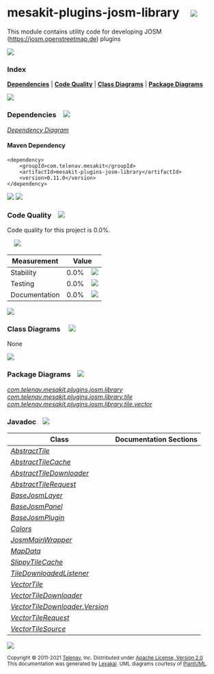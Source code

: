 [//]: # (start-user-text)



[//]: # (end-user-text)

# mesakit-plugins-josm-library &nbsp;&nbsp; <img src="https://telenav.github.io/telenav-assets/images/icons/puzzle-32.png" srcset="https://telenav.github.io/telenav-assets/images/icons/puzzle-32-2x.png 2x"/>

This module contains utility code for developing JOSM (https://josm.openstreetmap.de) plugins

<img src="https://telenav.github.io/telenav-assets/images/separators/horizontal-line-512.png" srcset="https://telenav.github.io/telenav-assets/images/separators/horizontal-line-512-2x.png 2x"/>

### Index



[**Dependencies**](#dependencies) | [**Code Quality**](#code-quality) | [**Class Diagrams**](#class-diagrams) | [**Package Diagrams**](#package-diagrams)

<img src="https://telenav.github.io/telenav-assets/images/separators/horizontal-line-512.png" srcset="https://telenav.github.io/telenav-assets/images/separators/horizontal-line-512-2x.png 2x"/>

### Dependencies <a name="dependencies"></a> &nbsp;&nbsp; <img src="https://telenav.github.io/telenav-assets/images/icons/dependencies-32.png" srcset="https://telenav.github.io/telenav-assets/images/icons/dependencies-32-2x.png 2x"/>

[*Dependency Diagram*](https://www.mesakit.org/0.11.0/lexakai/mesakit-extensions/mesakit-plugins/josm/library/documentation/diagrams/dependencies.svg)

#### Maven Dependency

    <dependency>
        <groupId>com.telenav.mesakit</groupId>
        <artifactId>mesakit-plugins-josm-library</artifactId>
        <version>0.11.0</version>
    </dependency>

<img src="https://telenav.github.io/telenav-assets/images/separators/horizontal-line-128.png" srcset="https://telenav.github.io/telenav-assets/images/separators/horizontal-line-128-2x.png 2x"/>

[//]: # (start-user-text)



[//]: # (end-user-text)

<img src="https://telenav.github.io/telenav-assets/images/separators/horizontal-line-128.png" srcset="https://telenav.github.io/telenav-assets/images/separators/horizontal-line-128-2x.png 2x"/>

### Code Quality <a name="code-quality"></a> &nbsp;&nbsp; <img src="https://telenav.github.io/telenav-assets/images/icons/ruler-32.png" srcset="https://telenav.github.io/telenav-assets/images/icons/ruler-32-2x.png 2x"/>

Code quality for this project is 0.0%.  
  
&nbsp; &nbsp; <img src="https://telenav.github.io/telenav-assets/images/meters/meter-0-96.png" srcset="https://telenav.github.io/telenav-assets/images/meters/meter-0-96-2x.png 2x"/>

| Measurement   | Value                    |
|---------------|--------------------------|
| Stability     | 0.0%&nbsp; &nbsp; <img src="https://telenav.github.io/telenav-assets/images/meters/meter-0-96.png" srcset="https://telenav.github.io/telenav-assets/images/meters/meter-0-96-2x.png 2x"/>     |
| Testing       | 0.0%&nbsp; &nbsp; <img src="https://telenav.github.io/telenav-assets/images/meters/meter-0-96.png" srcset="https://telenav.github.io/telenav-assets/images/meters/meter-0-96-2x.png 2x"/>       |
| Documentation | 0.0%&nbsp; &nbsp; <img src="https://telenav.github.io/telenav-assets/images/meters/meter-0-96.png" srcset="https://telenav.github.io/telenav-assets/images/meters/meter-0-96-2x.png 2x"/> |

<img src="https://telenav.github.io/telenav-assets/images/separators/horizontal-line-128.png" srcset="https://telenav.github.io/telenav-assets/images/separators/horizontal-line-128-2x.png 2x"/>

### Class Diagrams <a name="class-diagrams"></a> &nbsp; &nbsp; <img src="https://telenav.github.io/telenav-assets/images/icons/diagram-40.png" srcset="https://telenav.github.io/telenav-assets/images/icons/diagram-40-2x.png 2x"/>

None

<img src="https://telenav.github.io/telenav-assets/images/separators/horizontal-line-128.png" srcset="https://telenav.github.io/telenav-assets/images/separators/horizontal-line-128-2x.png 2x"/>

### Package Diagrams <a name="package-diagrams"></a> &nbsp;&nbsp; <img src="https://telenav.github.io/telenav-assets/images/icons/box-24.png" srcset="https://telenav.github.io/telenav-assets/images/icons/box-24-2x.png 2x"/>

[*com.telenav.mesakit.plugins.josm.library*](https://www.mesakit.org/0.11.0/lexakai/mesakit-extensions/mesakit-plugins/josm/library/documentation/diagrams/com.telenav.mesakit.plugins.josm.library.svg)  
[*com.telenav.mesakit.plugins.josm.library.tile*](https://www.mesakit.org/0.11.0/lexakai/mesakit-extensions/mesakit-plugins/josm/library/documentation/diagrams/com.telenav.mesakit.plugins.josm.library.tile.svg)  
[*com.telenav.mesakit.plugins.josm.library.tile.vector*](https://www.mesakit.org/0.11.0/lexakai/mesakit-extensions/mesakit-plugins/josm/library/documentation/diagrams/com.telenav.mesakit.plugins.josm.library.tile.vector.svg)

### Javadoc <a name="code-quality"></a> &nbsp;&nbsp; <img src="https://telenav.github.io/telenav-assets/images/icons/books-24.png" srcset="https://telenav.github.io/telenav-assets/images/icons/books-24-2x.png 2x"/>

| Class | Documentation Sections  |
|-------|-------------------------|
| [*AbstractTile*](https://www.mesakit.org/0.11.0/javadoc/mesakit-extensions/mesakit-plugins-josm-library/com/telenav/mesakit/plugins/josm/library/tile/AbstractTile.html) |  |  
| [*AbstractTileCache*](https://www.mesakit.org/0.11.0/javadoc/mesakit-extensions/mesakit-plugins-josm-library/com/telenav/mesakit/plugins/josm/library/tile/AbstractTileCache.html) |  |  
| [*AbstractTileDownloader*](https://www.mesakit.org/0.11.0/javadoc/mesakit-extensions/mesakit-plugins-josm-library/com/telenav/mesakit/plugins/josm/library/tile/AbstractTileDownloader.html) |  |  
| [*AbstractTileRequest*](https://www.mesakit.org/0.11.0/javadoc/mesakit-extensions/mesakit-plugins-josm-library/com/telenav/mesakit/plugins/josm/library/tile/AbstractTileRequest.html) |  |  
| [*BaseJosmLayer*](https://www.mesakit.org/0.11.0/javadoc/mesakit-extensions/mesakit-plugins-josm-library/com/telenav/mesakit/plugins/josm/library/BaseJosmLayer.html) |  |  
| [*BaseJosmPanel*](https://www.mesakit.org/0.11.0/javadoc/mesakit-extensions/mesakit-plugins-josm-library/com/telenav/mesakit/plugins/josm/library/BaseJosmPanel.html) |  |  
| [*BaseJosmPlugin*](https://www.mesakit.org/0.11.0/javadoc/mesakit-extensions/mesakit-plugins-josm-library/com/telenav/mesakit/plugins/josm/library/BaseJosmPlugin.html) |  |  
| [*Colors*](https://www.mesakit.org/0.11.0/javadoc/mesakit-extensions/mesakit-plugins-josm-library/com/telenav/mesakit/plugins/josm/library/Colors.html) |  |  
| [*JosmMainWrapper*](https://www.mesakit.org/0.11.0/javadoc/mesakit-extensions/mesakit-plugins-josm-library/com/telenav/mesakit/plugins/josm/library/JosmMainWrapper.html) |  |  
| [*MapData*](https://www.mesakit.org/0.11.0/javadoc/mesakit-extensions/mesakit-plugins-josm-library/com/telenav/mesakit/plugins/josm/library/tile/MapData.html) |  |  
| [*SlippyTileCache*](https://www.mesakit.org/0.11.0/javadoc/mesakit-extensions/mesakit-plugins-josm-library/com/telenav/mesakit/plugins/josm/library/tile/SlippyTileCache.html) |  |  
| [*TileDownloadedListener*](https://www.mesakit.org/0.11.0/javadoc/mesakit-extensions/mesakit-plugins-josm-library/com/telenav/mesakit/plugins/josm/library/tile/TileDownloadedListener.html) |  |  
| [*VectorTile*](https://www.mesakit.org/0.11.0/javadoc/mesakit-extensions/mesakit-plugins-josm-library/com/telenav/mesakit/plugins/josm/library/tile/vector/VectorTile.html) |  |  
| [*VectorTileDownloader*](https://www.mesakit.org/0.11.0/javadoc/mesakit-extensions/mesakit-plugins-josm-library/com/telenav/mesakit/plugins/josm/library/tile/vector/VectorTileDownloader.html) |  |  
| [*VectorTileDownloader.Version*](https://www.mesakit.org/0.11.0/javadoc/mesakit-extensions/mesakit-plugins-josm-library/com/telenav/mesakit/plugins/josm/library/tile/vector/VectorTileDownloader.Version.html) |  |  
| [*VectorTileRequest*](https://www.mesakit.org/0.11.0/javadoc/mesakit-extensions/mesakit-plugins-josm-library/com/telenav/mesakit/plugins/josm/library/tile/vector/VectorTileRequest.html) |  |  
| [*VectorTileSource*](https://www.mesakit.org/0.11.0/javadoc/mesakit-extensions/mesakit-plugins-josm-library/com/telenav/mesakit/plugins/josm/library/tile/vector/VectorTileSource.html) |  |  

[//]: # (start-user-text)



[//]: # (end-user-text)

<img src="https://telenav.github.io/telenav-assets/images/separators/horizontal-line-512.png" srcset="https://telenav.github.io/telenav-assets/images/separators/horizontal-line-512-2x.png 2x"/>

<sub>Copyright &#169; 2011-2021 [Telenav](https://telenav.com), Inc. Distributed under [Apache License, Version 2.0](LICENSE)</sub>  
<sub>This documentation was generated by [Lexakai](https://lexakai.org). UML diagrams courtesy of [PlantUML](https://plantuml.com).</sub>
